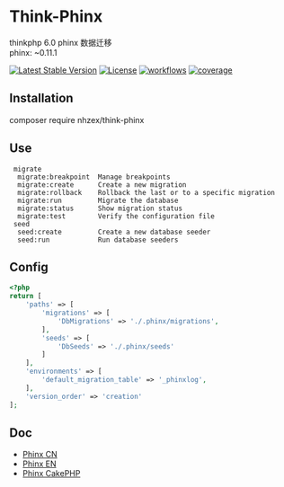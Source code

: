 # Think-Phinx
thinkphp 6.0 phinx 数据迁移  
phinx: ~0.11.1  

[![Latest Stable Version](https://poser.pugx.org/nhzex/think-phinx/v/stable)](https://packagist.org/packages/nhzex/think-blade)
[![License](https://poser.pugx.org/nhzex/think-phinx/license)](https://packagist.org/packages/nhzex/think-blade)
[![workflows](https://github.com/nhzex/think-phinx/workflows/ci/badge.svg)](https://github.com/NHZEX/think-blade/actions)
[![coverage](https://codecov.io/gh/nhzex/think-phinx/graph/badge.svg)](https://codecov.io/gh/nhzex/think-phinx)

## Installation
composer require nhzex/think-phinx

## Use
```
 migrate
  migrate:breakpoint  Manage breakpoints
  migrate:create      Create a new migration
  migrate:rollback    Rollback the last or to a specific migration
  migrate:run         Migrate the database
  migrate:status      Show migration status
  migrate:test        Verify the configuration file
 seed
  seed:create         Create a new database seeder
  seed:run            Run database seeders
``` 

## Config
```php
<?php
return [
    'paths' => [
        'migrations' => [
            'DbMigrations' => './.phinx/migrations',
        ],
        'seeds' => [
            'DbSeeds' => './.phinx/seeds'
        ]
    ],
    'environments' => [
        'default_migration_table' => '_phinxlog',
    ],
    'version_order' => 'creation'
];

```

## Doc
- [Phinx CN](https://tsy12321.gitbooks.io/phinx-doc/content)
- [Phinx EN](http://docs.phinx.org/en/latest)
- [Phinx CakePHP](https://book.cakephp.org/3/en/phinx.html)
